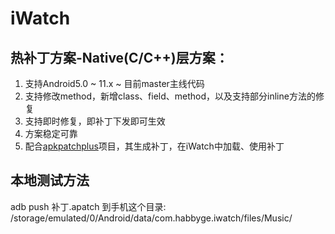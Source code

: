 # iWatch
## 热补丁方案-Native(C/C++)层方案：
1. 支持Android5.0 ~ 11.x ~ 目前master主线代码
2. 支持修改method，新增class、field、method，以及支持部分inline方法的修复
3. 支持即时修复，即补丁下发即可生效
4. 方案稳定可靠
5. 配合[apkpatchplus](https://github.com/habbyge/apkpatchplus)项目，其生成补丁，在iWatch中加载、使用补丁

## 本地测试方法
adb push 补丁.apatch 到手机这个目录: /storage/emulated/0/Android/data/com.habbyge.iwatch/files/Music/
